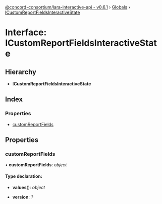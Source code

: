[@concord-consortium/lara-interactive-api - v0.6.1](../README.md) › [Globals](../globals.md) › [ICustomReportFieldsInteractiveState](icustomreportfieldsinteractivestate.md)

# Interface: ICustomReportFieldsInteractiveState

## Hierarchy

* **ICustomReportFieldsInteractiveState**

## Index

### Properties

* [customReportFields](icustomreportfieldsinteractivestate.md#customreportfields)

## Properties

###  customReportFields

• **customReportFields**: *object*

#### Type declaration:

* **values**(): *object*

* **version**: *1*
